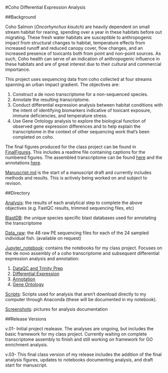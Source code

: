 #Coho Differential Expression Analysis


##Background

Coho Salmon (_Oncorhynchus kisutch_) are heavily dependent on small stream habitat for rearing, spending over a year in these habitats before out migrating. These fresh water habitats are susceptible to anthropogenic impact from structural changes to habitat, temperature effects from increased runoff and reduced canopy cover, flow changes, and an increased presence of toxicants both from point and non-point sources. As such, Coho health can serve of an indication of anthropogenic influence in these habitats and are of great interest due to their cultural and commercial importance. 

This project uses sequencing data from coho collected at four streams spanning an urban impact gradient. The objectives are:

1. Construct a de novo transcriptome for a non-sequenced species.
2. Annotate the resulting transcriptome.
3. Conduct differential expression analysis between habitat conditions with the intent of identifying biomarkers indicative of toxicant exposure, immune deficiencies, and temperature stress.
4. Use Gene Ontology analysis to explore the biological function of observed gene expression differences and to help explain the transcriptome in the context of other sequencing work that’s been completed on coho. 

The final figures produced for the class project can be found in [FinalFigures](https://github.com/aspanjer/RNAseq_Coho/tree/master/FinalFigures). This includes a readme file containing captions for the numbered figures. The assembled transcriptome can be found [here](https://github.com/aspanjer/RNAseq_Coho/tree/master/analysis/Transcriptome) and the annotations [here](https://github.com/aspanjer/RNAseq_Coho/tree/master/analysis/Annotation).

[Manuscript.md](https://github.com/aspanjer/RNAseq_Coho/blob/master/Manuscript.md) is the start of a manuscript draft and currently includes methods and results. This is actively being worked on and subject to revison. 


##Directory 

[Analysis](https://github.com/aspanjer/RNAseq_Coho/tree/master/analysis): the results of each analytical step to complete the above objectives (e.g. FastQC results, trimmed sequencing files, etc)

[BlastDB](https://github.com/aspanjer/RNAseq_Coho/tree/master/BlastDB): the unique species specific blast databases used for annotating the transcriptome 

[Data_raw](https://github.com/aspanjer/RNAseq_Coho/tree/master/data_raw): the 48 raw PE sequencing files for each of the 24 sampled individual fish. (available on request)

[Jupyter_notebook](https://github.com/aspanjer/RNAseq_Coho/tree/master/jupyter_notebooks): contains the notebooks for my class project. Focuses on the de novo assembly of a coho transcriptome and subsequent differential expression analysis and annotation:

1. [DataQC and Trinity Prep](https://github.com/aspanjer/RNAseq_Coho/blob/master/jupyter_notebooks/1.%20DataQC%20and%20Trinity%20Prep.ipynb)
2. [Differential Expression](https://github.com/aspanjer/RNAseq_Coho/blob/master/jupyter_notebooks/2.%20Differential%20Expression.ipynb)
3. [Annotation](https://github.com/aspanjer/RNAseq_Coho/blob/master/jupyter_notebooks/3.Annotation.ipynb)
4. [Gene Ontology](http://localhost:8888/notebooks/RNAseq_Coho/jupyter_notebooks/4.%20Gene%20Ontology%20Enrichment%20Analysis.ipynb)

[Scripts](https://github.com/aspanjer/RNAseq_Coho/tree/master/scripts): Scripts used for analysis that aren’t download directly to my computer through Anaconda (these will be documented in my notebook).

[Screenshots](https://github.com/aspanjer/RNAseq_Coho/tree/master/scripts): pictures for analysis documentation

##Release Versions

v.01- Initial project realease. The analyses are ongoing, but includes the basic framework for my class project. Currently waiting on complete transcriptome assembly to finish and still working on framework for GO enrichment analysis. 

v.03- This final class version of my release includes the addition of the final analysis figures, updates to notebooks documenting analysis, and draft start for manuscript. 
 
